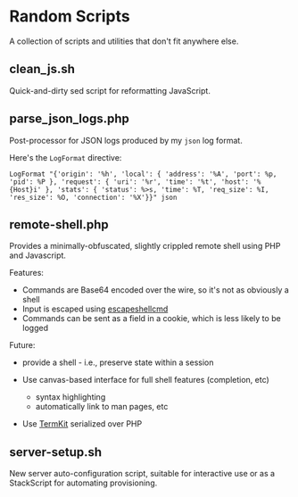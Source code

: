 # Random Scripts

A collection of scripts and utilities that don't fit anywhere else.

## clean_js.sh

Quick-and-dirty sed script for reformatting JavaScript.

## parse_json_logs.php

Post-processor for JSON logs produced by my `json` log format.

Here's the `LogFormat` directive:

  `LogFormat "{'origin': '%h', 'local': { 'address': '%A', 'port': %p, 'pid': %P }, 'request': { 'uri': '%r', 'time': '%t', 'host': '%{Host}i' }, 'stats': { 'status': %>s, 'time': %T, 'req_size': %I, 'res_size': %O, 'connection': '%X'}}" json`

## remote-shell.php

Provides a minimally-obfuscated, slightly crippled remote shell using PHP and
Javascript.

Features:

  * Commands are Base64 encoded over the wire, so it's not as obviously a shell
  * Input is escaped using <a href="http://php.net/escapeshellcmd">escapeshellcmd</a>
  * Commands can be sent as a field in a cookie, which is less likely to be logged

Future:

  * provide a shell - i.e., preserve state within a session
  * Use canvas-based interface for full shell features (completion, etc)

    * syntax highlighting
    * automatically link to man pages, etc
  * Use <a href="https://github.com/unconed/TermKit">TermKit</a> serialized over PHP

## server-setup.sh

New server auto-configuration script, suitable for interactive use or as a StackScript for automating provisioning.